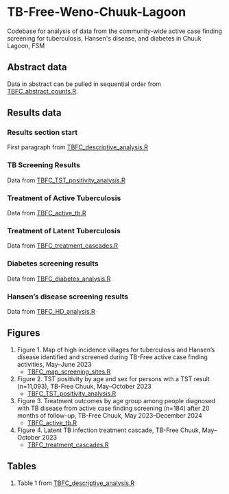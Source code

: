 # TB-Free-Weno-Chuuk-Lagoon
 Codebase for analysis of data from the community-wide active case finding screening for tuberculosis, Hansen's disease, and diabetes in Chuuk Lagoon, FSM

## Abstract data
Data in abstract can be pulled in sequential order from [TBFC_abstract_counts.R](https://github.com/skernallely/TB-Free-Weno-Chuuk-Lagoon/blob/main/TBFC_abstract_counts.R).

## Results data
### Results section start
First paragraph from [TBFC_descriptive_analysis.R](https://github.com/skernallely/TB-Free-Weno-Chuuk-Lagoon/blob/main/TBFC_descriptive_analysis.R)

### TB Screening Results 
Data from [TBFC_TST_positivity_analysis.R](https://github.com/skernallely/TB-Free-Weno-Chuuk-Lagoon/blob/main/TBFC_TST_positivity_analysis.R)

### Treatment of Active Tuberculosis
Data from [TBFC_active_tb.R](https://github.com/skernallely/TB-Free-Weno-Chuuk-Lagoon/blob/main/TBFC_active_tb.R)

### Treatment of Latent Tuberculosis
Data from [TBFC_treatment_cascades.R](https://github.com/skernallely/TB-Free-Weno-Chuuk-Lagoon/blob/main/TBFC_treatment_cascades.R)

### Diabetes screening results
Data from [TBFC_diabetes_analysis.R](https://github.com/skernallely/TB-Free-Weno-Chuuk-Lagoon/blob/main/TBFC_diabetes_analysis.R)

### Hansen’s disease screening results
Data from [TBFC_HD_analysis.R](https://github.com/skernallely/TB-Free-Weno-Chuuk-Lagoon/blob/main/TBFC_HD_analysis.R)

## Figures
1. Figure 1. Map of high incidence villages for tuberculosis and Hansen’s disease identified and screened during TB-Free active case finding activities, May–June 2023
   - [TBFC_map_screening_sites.R](https://github.com/skernallely/TB-Free-Weno-Chuuk-Lagoon/blob/main/TBFC_map_screening_sites.R) 
2. Figure 2. TST positivity by age and sex for persons wth a TST result (n=11,093), TB-Free Chuuk, May–October 2023
   - [TBFC_TST_positivity_analysis.R](https://github.com/skernallely/TB-Free-Weno-Chuuk-Lagoon/blob/main/TBFC_TST_positivity_analysis.R)
3. Figure 3. Treatment outcomes by age group among people diagnosed with TB disease from active case finding screening (n=184) after 20 months of follow-up, TB-Free Chuuk, May 2023–December 2024
   - [TBFC_active_tb.R](https://github.com/skernallely/TB-Free-Weno-Chuuk-Lagoon/blob/main/TBFC_active_tb.R)
4. Figure 4. Latent TB infection treatment cascade, TB-Free Chuuk, May–October 2023
   - [TBFC_treatment_cascades.R](https://github.com/skernallely/TB-Free-Weno-Chuuk-Lagoon/blob/main/TBFC_treatment_cascades.R)

## Tables 
1. Table 1 from [TBFC_descriptive_analysis.R](https://github.com/skernallely/TB-Free-Weno-Chuuk-Lagoon/blob/main/TBFC_descriptive_analysis.R)
